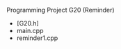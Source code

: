 Programming Project G20 (Reminder)
* [G20.h]
* main.cpp
* reminder1.cpp
<!--stackedit_data:
eyJoaXN0b3J5IjpbLTM0MTE1OTg1XX0=
-->